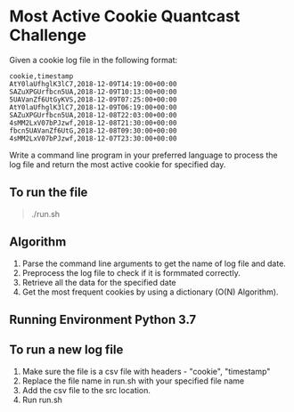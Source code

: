 # Most Active Cookie Quantcast Challenge

Given a cookie log file in the following format:

```
cookie,timestamp 
AtY0laUfhglK3lC7,2018-12-09T14:19:00+00:00
SAZuXPGUrfbcn5UA,2018-12-09T10:13:00+00:00
5UAVanZf6UtGyKVS,2018-12-09T07:25:00+00:00
AtY0laUfhglK3lC7,2018-12-09T06:19:00+00:00
SAZuXPGUrfbcn5UA,2018-12-08T22:03:00+00:00
4sMM2LxV07bPJzwf,2018-12-08T21:30:00+00:00
fbcn5UAVanZf6UtG,2018-12-08T09:30:00+00:00
4sMM2LxV07bPJzwf,2018-12-07T23:30:00+00:00
```

Write a command line program in your preferred language to process the log file and return the most active
cookie for specified day. 

## To run the file
>./run.sh

## Algorithm
1. Parse the command line arguments to get the name of log file and date.
2. Preprocess the log file to check if it is formmated correctly.
3. Retrieve all the data for the specified date
4. Get the most frequent cookies by using a dictionary (O(N) Algorithm).

## Running Environment Python 3.7

## To run a new log file
1) Make sure the file is a csv file with headers - "cookie", "timestamp"
2) Replace the file name in run.sh with your specified file name
3) Add the csv file to the src location.
4) Run run.sh 
